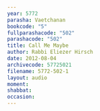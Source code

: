 ```yaml
---
year: 5772
parasha: Vaetchanan
bookcode: "5"
fullparashacode: "502"
parashacode: "502"
title: Call Me Maybe
author: Rabbi Eliezer Hirsch
date: 2012-08-04
archivecode: 57725021
filename: 5772-502-1
layout: audio
moment: 
shabbat: 
occasion: 
---
```

